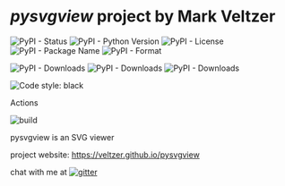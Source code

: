 
# *pysvgview* project by Mark Veltzer

![PyPI - Status](https://img.shields.io/pypi/status/pysvgview)
![PyPI - Python Version](https://img.shields.io/pypi/pyversions/pysvgview)
![PyPI - License](https://img.shields.io/pypi/l/pysvgview)
![PyPI - Package Name](https://img.shields.io/pypi/v/pysvgview)
![PyPI - Format](https://img.shields.io/pypi/format/pysvgview)

![PyPI - Downloads](https://img.shields.io/pypi/dd/pysvgview)
![PyPI - Downloads](https://img.shields.io/pypi/dw/pysvgview)
![PyPI - Downloads](https://img.shields.io/pypi/dm/pysvgview)

![Code style: black](https://img.shields.io/badge/code%20style-black-000000.svg)


Actions

![build](https://github.com/veltzer/pysvgview/workflows/build/badge.svg)

pysvgview is an SVG viewer

project website: https://veltzer.github.io/pysvgview

chat with me at [![gitter](https://badges.gitter.im/Join%20Chat.svg)](https://gitter.im/veltzer/mark.veltzer)


